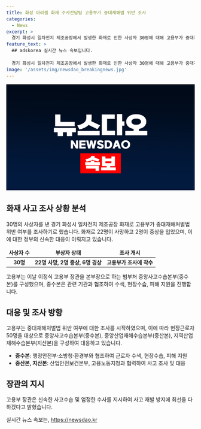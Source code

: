 ```yaml
---
title: 화성 아리셀 화재 수사전담팀 고용부가 중대재해법 위반 조사
categories:
  - News
excerpt: >
  경기 화성시 일차전지 제조공장에서 발생한 화재로 인한 사상자 30명에 대해 고용부가 중대재해처벌법 위반 여부를 조사중이다. 이정식 고용부 장관은 중앙사고수습본부를 구성해 사고 수습을 지원하고, 재해발생 원인에 대해 신속하고 엄정한 수사를 지시했다. 해당 사업장은 중대재해법 적용 대상으로, 관련 당국은 산업안전보건법 및 중대재해처벌법 위반 여부에 대해 엄정하게 수사할 예정이다.
feature_text: >
  ## adskorea 실시간 뉴스 속보입니다.

  경기 화성시 일차전지 제조공장에서 발생한 화재로 인한 사상자 30명에 대해 고용부가 중대재해처벌법 위반 여부를 조사중이다. 이정식 고용부 장관은 중앙사고수습본부를 구성해 사고 수습을 지원하고, 재해발생 원인에 대해 신속하고 엄정한 수사를 지시했다. 해당 사업장은 중대재해법 적용 대상으로, 관련 당국은 산업안전보건법 및 중대재해처벌법 위반 여부에 대해 엄정하게 수사할 예정이다.
image: '/assets/img/newsdao_breakingnews.jpg'
---
```


<p><img src="/assets/img/newsdao_breakingnews.jpg" alt="adskorea 속보" /></p>

<h2 data-ke-size="size26">화재 사고 조사 상황 분석</h2>

<p data-ke-size="size16">30명의 사상자를 낸 경기 화성시 일차전지 제조공장 화재로 고용부가 중대재해처벌법 위반 여부를 조사하기로 했습니다. 화재로 22명이 사망하고 2명이 중상을 입었으며, 이에 대한 정부의 신속한 대응이 이뤄지고 있습니다.</p>

<table>
<thead>
<tr>
<td style="text-align: center; height: 17px;"><b>사상자 수</b></td>
<td style="text-align: center; height: 17px;"><b>부상자 상태</b></td>
<td style="text-align: center; height: 17px;"><b>조사 개시</b></td>
</tr>
</thead>
<tbody>
<tr>
<td style="text-align: center; height: 17px;"><b>30명</b></td>
<td style="text-align: center; height: 17px;"><b>22명 사망, 2명 중상, 6명 경상</b></td>
<td style="text-align: center; height: 17px;"><b>고용부가 조사에 착수</b></td>
</tr>
</tbody>
</table>

<p data-ke-size="size16">고용부는 이날 이정식 고용부 장관을 본부장으로 하는 범부처 중앙사고수습본부(중수본)를 구성했으며, 중수본은 관련 기관과 협조하여 수색, 현장수습, 피해 지원을 진행합니다.</p>

<h2 data-ke-size="size26">대응 및 조사 방향</h2>

<p data-ke-size="size16">고용부는 중대재해처벌법 위반 여부에 대한 조사를 시작하였으며, 이에 따라 현장근로자 50명을 대상으로 중앙사고수습본부(중수본), 중앙산업재해수습본부(중산본), 지역산업재해수습본부(지산본)을 구성하여 대응하고 있습니다.</p>

<ul>
<li><b>중수본</b>: 행정안전부·소방청·환경부와 협조하여 근로자 수색, 현장수습, 피해 지원</li>
<li><b>중산본, 지산본</b>: 산업안전보건본부, 고용노동지청과 협력하여 사고 조사 및 대응</li>
</ul>

<h2 data-ke-size="size26">장관의 지시</h2>

<p data-ke-size="size16">고용부 장관은 신속한 사고수습 및 엄정한 수사를 지시하여 사고 재발 방지에 최선을 다하겠다고 밝혔습니다.</p>
실시간 뉴스 속보는, <a href="https://newsdao.kr" rel="dofollow">https://newsdao.kr</a>


